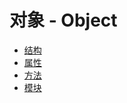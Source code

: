 # 对象 - Object

* [结构](object_structure.md)
* [属性](object_property.md)
* [方法](object_method.md)
* [模块](object_oop.md)
